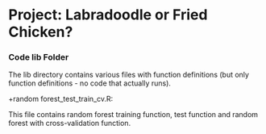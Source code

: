 # Project: Labradoodle or Fried Chicken? 

### Code lib Folder

The lib directory contains various files with function definitions (but only function definitions - no code that actually runs).

+random forest_test_train_cv.R: 

This file contains random forest training function, test function and random forest with cross-validation function.

